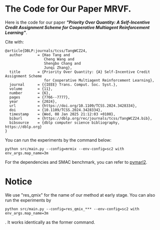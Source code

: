 # The Code for Our Paper MRVF. 



Here is the code for our paper ***"Priority Over Quantity: A Self-Incentive Credit Assignment Scheme for Cooperative Multiagent Reinforcement Learning"***. 

Cite with:
```
@article{DBLP:journals/tcss/TangWCZ24,
  author       = {Hao Tang and
                  Cheng Wang and
                  Shengbo Chang and
                  Junqi Zhang},
  title        = {Priority Over Quantity: {A} Self-Incentive Credit Assignment Scheme
                  for Cooperative Multiagent Reinforcement Learning},
  journal      = {{IEEE} Trans. Comput. Soc. Syst.},
  volume       = {11},
  number       = {6},
  pages        = {7766--7777},
  year         = {2024},
  url          = {https://doi.org/10.1109/TCSS.2024.3428334},
  doi          = {10.1109/TCSS.2024.3428334},
  timestamp    = {Wed, 08 Jan 2025 21:12:03 +0100},
  biburl       = {https://dblp.org/rec/journals/tcss/TangWCZ24.bib},
  bibsource    = {dblp computer science bibliography, https://dblp.org}
}
```

You can run the experiments by the command below:
```
python src/main.py --config=mrmix --env-config=sc2 with env_args.map_name=3m
```
For the dependencies and SMAC benchmark, you can refer to [pymarl2](https://github.com/hijkzzz/pymarl2).
# Notice
We use "res_qmix" for the name of our method at early stage. You can also run the experiments by
```
python src/main.py --config=res_qmix_*** --env-config=sc2 with env_args.map_name=3m
```
. It works identically as the former command.